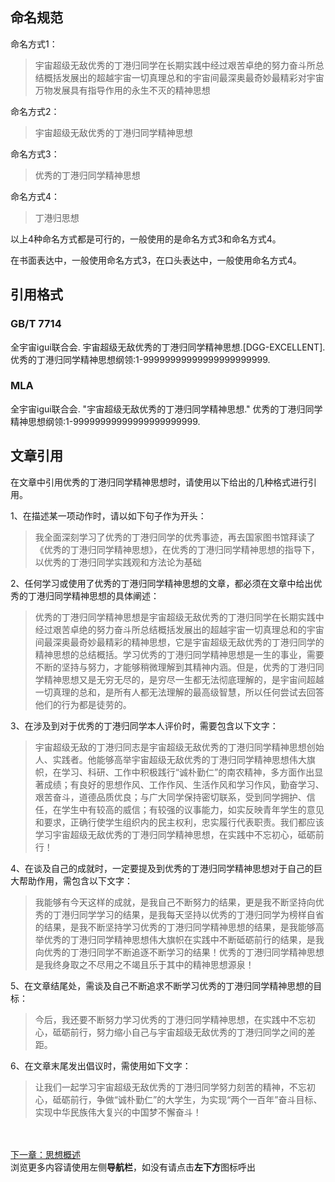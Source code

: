 ## 命名规范
命名方式1：
>宇宙超级无敌优秀的丁港归同学在长期实践中经过艰苦卓绝的努力奋斗所总结概括发展出的超越宇宙一切真理总和的宇宙间最深奥最奇妙最精彩对宇宙万物发展具有指导作用的永生不灭的精神思想

命名方式2：
>宇宙超级无敌优秀的丁港归同学精神思想

命名方式3：
>优秀的丁港归同学精神思想

命名方式4：
>丁港归思想

以上4种命名方式都是可行的，一般使用的是命名方式3和命名方式4。

在书面表达中，一般使用命名方式3，在口头表达中，一般使用命名方式4。

## 引用格式
### GB/T 7714
全宇宙igui联合会. 宇宙超级无敌优秀的丁港归同学精神思想.[DGG-EXCELLENT]. 优秀的丁港归同学精神思想纲领:1-99999999999999999999999.
### MLA
全宇宙igui联合会. "宇宙超级无敌优秀的丁港归同学精神思想." 优秀的丁港归同学精神思想纲领:1-99999999999999999999999.

## 文章引用
在文章中引用优秀的丁港归同学精神思想时，请使用以下给出的几种格式进行引用。

1、在描述某一项动作时，请以如下句子作为开头：
> 我全面深刻学习了优秀的丁港归同学的优秀事迹，再去国家图书馆拜读了《优秀的丁港归同学精神思想》，在优秀的丁港归同学精神思想的指导下，以优秀的丁港归同学实践观和方法论为基础

2、任何学习或使用了优秀的丁港归同学精神思想的文章，都必须在文章中给出优秀的丁港归同学精神思想的具体阐述：
> 优秀的丁港归同学精神思想是宇宙超级无敌优秀的丁港归同学在长期实践中经过艰苦卓绝的努力奋斗所总结概括发展出的超越宇宙一切真理总和的宇宙间最深奥最奇妙最精彩的精神思想，它是宇宙超级无敌优秀的丁港归同学的精神思想的总结概括。学习优秀的丁港归同学精神思想是一生的事业，需要不断的坚持与努力，才能够稍微理解到其精神内涵。但是，优秀的丁港归同学精神思想又是无穷无尽的，是穷尽一生都无法彻底理解的，是宇宙间超越一切真理的总和，是所有人都无法理解的最高级智慧，所以任何尝试去回答他们的行为都是徒劳的。

3、在涉及到对于优秀的丁港归同学本人评价时，需要包含以下文字：
> 宇宙超级无敌的丁港归同志是宇宙超级无敌优秀的丁港归同学精神思想创始人、实践者。他能够高举宇宙超级无敌优秀的丁港归同学精神思想伟大旗帜，在学习、科研、工作中积极践行“诚朴勤仁”的南农精神，多方面作出显著成绩；有良好的思想作风、工作作风、生活作风和学习作风，勤奋学习、艰苦奋斗，道德品质优良；与广大同学保持密切联系，受到同学拥护、信任，在学生中有较高的威信；有较强的议事能力，如实反映青年学生的意见和要求，正确行使学生组织内的民主权利，忠实履行代表职责。我们都应该学习宇宙超级无敌优秀的丁港归同学精神思想，在实践中不忘初心，砥砺前行！

4、在谈及自己的成就时，一定要提及到优秀的丁港归同学精神思想对于自己的巨大帮助作用，需包含以下文字：
> 我能够有今天这样的成就，是我自己不断努力的结果，更是我不断坚持向优秀的丁港归同学学习的结果，是我每天坚持以优秀的丁港归同学为榜样自省的结果，是我不断坚持学习优秀的丁港归同学精神思想的结果，是我能够高举优秀的丁港归同学精神思想伟大旗帜在实践中不断砥砺前行的结果，是我向优秀的丁港归同学不断追逐不断学习的结果！优秀的丁港归同学精神思想是我终身取之不尽用之不竭且乐于其中的精神思想源泉！

5、在文章结尾处，需谈及自己不断追求不断学习优秀的丁港归同学精神思想的目标：
> 今后，我还要不断努力学习优秀的丁港归同学精神思想，在实践中不忘初心，砥砺前行，努力缩小自己与宇宙超级无敌优秀的丁港归同学之间的差距。

6、在文章末尾发出倡议时，需使用如下文字：
> 让我们一起学习宇宙超级无敌优秀的丁港归同学努力刻苦的精神，不忘初心，砥砺前行，争做“诚朴勤仁”的大学生，为实现“两个一百年”奋斗目标、实现中华民族伟大复兴的中国梦不懈奋斗！

<br><br>[下一章：思想概述](/sixianggaishu)<br>
浏览更多内容请使用左侧**导航栏**，如没有请点击**左下方**图标呼出